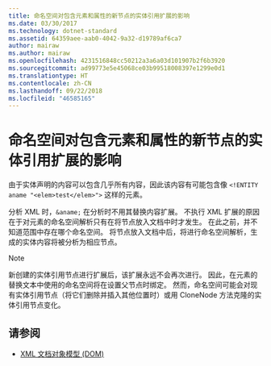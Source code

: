 ```yaml
---
title: 命名空间对包含元素和属性的新节点的实体引用扩展的影响
ms.date: 03/30/2017
ms.technology: dotnet-standard
ms.assetid: 64359aee-aab0-4042-9a32-d19789af6ca7
author: mairaw
ms.author: mairaw
ms.openlocfilehash: 4231516848cc50212a3a6a03d101907b2f6b3920
ms.sourcegitcommit: ad99773e5e45068ce03b99518008397e1299e0d1
ms.translationtype: HT
ms.contentlocale: zh-CN
ms.lasthandoff: 09/22/2018
ms.locfileid: "46585165"
---
```

# <a name="namespace-affect-on-entity-reference-expansion-for-new-nodes-containing-elements-and-attributes"></a>命名空间对包含元素和属性的新节点的实体引用扩展的影响
由于实体声明的内容可以包含几乎所有内容，因此该内容有可能包含像 `<!ENTITY aname "<elem>test</elem>">` 这样的元素。  
  
 分析 XML 时，`&aname;` 在分析时不用其替换内容扩展。 不执行 XML 扩展的原因在于对元素的命名空间解析只有在将节点放入文档中时才发生。 在此之前，并不知道范围中存在哪个命名空间。 将节点放入文档中后，将进行命名空间解析，生成的实体内容将被分析为相应节点。  
  
> [!NOTE]
>  新创建的实体引用节点进行扩展后，该扩展永远不会再次进行。 因此，在元素的替换文本中使用的命名空间将在设置父节点时绑定。 然而，命名空间可能会对现有实体引用节点（将它们删除并插入其他位置时）或用 CloneNode 方法克隆的实体引用节点变化。  
  
## <a name="see-also"></a>请参阅

- [XML 文档对象模型 (DOM)](../../../../docs/standard/data/xml/xml-document-object-model-dom.md)
